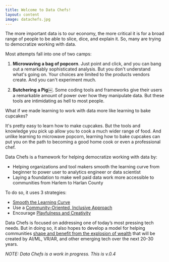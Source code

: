 ```yaml
---
title: Welcome to Data Chefs!
layout: content
image: datachefs.jpg
---
```


The more important data is to our economy, the more critical it is for a broad range of people to be able to slice, dice, and explain it. So, many are trying to democratize working with data.

Most attempts fall into one of two camps:

1) __Microwaving a bag of popcorn__. Just point and click, and you can bang out a remarkably sophisticated analysis. But you don't understand what's going on. Your choices are limited to the products vendors create. And you can't experiment much.

2) __Butchering a Pig￼__.  Some coding tools and frameworks give their users a remarkable amount of power over how they manipulate data. But these tools are intimidating as hell to most people.

What if we made learning to work with data more like learning to bake cupcakes?

It's pretty easy to learn how to make cupcakes.  But the tools and knowledge you pick up allow you to cook a much wider range of food. And unlike learning to microwave popcorn, learning how to bake cupcakes can put you on the path to becoming a good home cook or even a professional chef.

Data Chefs is a framework for helping democratize working with data by:
 - Helping organizations and tool makers smooth the learning curve from beginner to power user to analytics engineer or data scientist
 - Laying a foundation to make well paid data work more accessible to communities from Harlem to Harlan County

To do so, it uses  3 strategies:

 - [Smooth the Learning Curve](/pages/strategies/smooth-learning-curve.html)
 - Use a [Community-Oriented, Inclusive Approach](/pages/strategies/community.html)
 - Encourage [Playfulness and Creativity](/pages/strategies/play.html)

Data Chefs is focused on addressing one of today’s most pressing tech needs. But in doing so, it also hopes to develop a model for helping communities [shape and benefit from the explosion of wealth](https://toolkit.makersall.org/) that will be created by AI/ML, VR/AR, and other emerging tech over the next 20-30 years.

_NOTE: Data Chefs is a work in progress. This is v.0.4_

